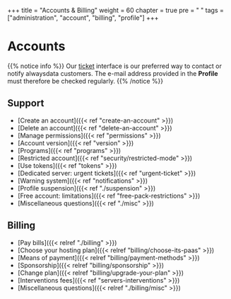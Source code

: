 +++
title = "Accounts & Billing"
weight = 60
chapter = true
pre = "<i class='fas fa-fw fa-user-circle'></i> "
tags = ["administration", "account", "billing", "profile"]
+++

# Accounts

{{% notice info %}}
Our [ticket](https://admin.alwaysdata.com/support/) interface is our preferred way to contact or notify alwaysdata customers. The e-mail address provided in the **Profile** must therefore be checked regularly.
{{% /notice %}}

## Support

- [Create an account]({{< ref "create-an-account" >}})
- [Delete an account]({{< ref "delete-an-account" >}})
- [Manage permissions]({{< ref "permissions" >}})
- [Account version]({{< ref "version" >}})
- [Programs]({{< ref "programs" >}})
- [Restricted account]({{< ref "security/restricted-mode" >}})
- [Use tokens]({{< ref "tokens" >}})
- [Dedicated server: urgent tickets]({{< ref "urgent-ticket" >}})
- [Warning system]({{< ref "notifications" >}})
- [Profile suspension]({{< ref "./suspension" >}})
- [Free account: limitations]({{< ref "free-pack-restrictions" >}})
- [Miscellaneous questions]({{< ref "./misc" >}})

## Billing

- [Pay bills]({{< relref "./billing" >}})
- [Choose your hosting plan]({{< relref "billing/choose-its-paas" >}})
- [Means of payment]({{< relref "billing/payment-methods" >}})
- [Sponsorship]({{< relref "billing/sponsorship" >}})
- [Change plan]({{< relref "billing/upgrade-your-plan" >}})
- [Interventions fees]({{< ref "servers-interventions" >}})
- [Miscellaneous questions]({{< relref "./billing/misc" >}})
